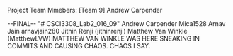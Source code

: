 Project Team Mmebers:
[Team 9]
Andrew Carpender

--FINAL--
"# CSCI3308_Lab2_016_09" 
Andrew Carpender Mica1528
Arnav Jain arnavjain280
Jithin Renji (jithinrenji)
Matthew Van Winkle (MatthewLVW) MATTHEW VAN WINKLE WAS HERE SNEAKING IN COMMITS AND CAUSING CHAOS. CHAOS I SAY.
